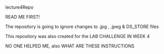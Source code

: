 lecture4Repo


READ ME FIRST!


The repository is going to ignore changes to .jpg , .jpeg & DS_STORE files


This repository was also created for the LAB CHALLENGE IN WEEK 4



NO ONE HELPED ME, also WHAT ARE THESE INSTRUCTIONS 
